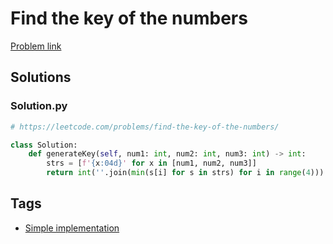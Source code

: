 # Find the key of the numbers

[Problem link](https://leetcode.com/problems/find-the-key-of-the-numbers/)

## Solutions


### Solution.py
```py
# https://leetcode.com/problems/find-the-key-of-the-numbers/

class Solution:
    def generateKey(self, num1: int, num2: int, num3: int) -> int:
        strs = [f'{x:04d}' for x in [num1, num2, num3]]
        return int(''.join(min(s[i] for s in strs) for i in range(4)))
```
## Tags

* [Simple implementation](/Collections/simple-implementation.md#simple-implementation)
